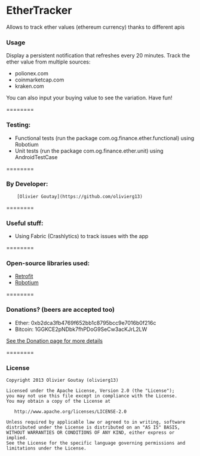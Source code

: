 # EtherTracker
Allows to track ether values (ethereum currency) thanks to different apis

### Usage

Display a persistent notification that refreshes every 20 minutes.
Track the ether value from multiple sources:
- polionex.com
- coinmarketcap.com
- kraken.com

You can also input your buying value to see the variation.
Have fun!

========

### Testing:
- Functional tests (run the package com.og.finance.ether.functional) using Robotium
- Unit tests (run the package com.og.finance.ether.unit) using AndroidTestCase

========

### By Developer:
        [Olivier Goutay](https://github.com/olivierg13)

========

### Useful stuff:
- Using Fabric (Crashlytics) to track issues with the app

========

### Open-source libraries used:
- [Retrofit](http://square.github.io/retrofit/)
- [Robotium](https://github.com/RobotiumTech/robotium)

========

### Donations? (beers are accepted too)
- Ether: 0xb2dca3fb4769f652bb1c8795bcc9e7016b0f216c
- Bitcoin: 1GGKCE2pNDbk7fhPDoG9SeCw3acKJrL2LW

[See the Donation page for more details](DONATION.md)

========

### License

```
Copyright 2013 Olivier Goutay (olivierg13)

Licensed under the Apache License, Version 2.0 (the "License");
you may not use this file except in compliance with the License.
You may obtain a copy of the License at

   http://www.apache.org/licenses/LICENSE-2.0

Unless required by applicable law or agreed to in writing, software
distributed under the License is distributed on an "AS IS" BASIS,
WITHOUT WARRANTIES OR CONDITIONS OF ANY KIND, either express or implied.
See the License for the specific language governing permissions and
limitations under the License.
```